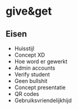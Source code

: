 # give&get

## Eisen

- Huisstijl
- Concept XD
- Hoe word er gewerkt
- Admin accounts
- Verify student
- Geen bullshit
- Concept presentatie
- QR codes
- Gebruiksvriendelijkhijd
